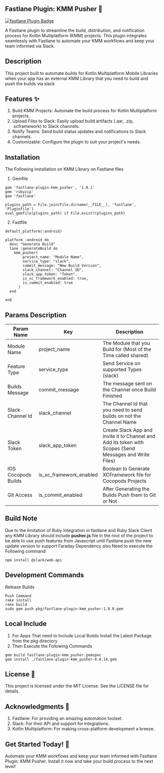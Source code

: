 ## Fastlane Plugin: KMM Pusher 🚀

[![fastlane Plugin Badge](https://rawcdn.githack.com/fastlane/fastlane/master/fastlane/assets/plugin-badge.svg)](https://rubygems.org/gems/fastlane-plugin-kmm_pusher)

A Fastlane plugin to streamline the build, distribution, and notification process for Kotlin Multiplatform (KMM) projects. This plugin integrates seamlessly with Fastlane to automate your KMM workflows and keep your team informed via Slack.

## Description

This project built to automate builds for Kotlin Multiplatform Mobile Libraries when your app has an external KMM Library that you need to build and push the builds via slack

## Features ✨
1. Build KMM Projects: Automate the build process for Kotlin Multiplatform projects.
2. Upload Files to Slack: Easily upload build artifacts (.aar, .zip, .xcframework) to Slack channels.
3. Notify Teams: Send build status updates and notifications to Slack channels.
4. Customizable: Configure the plugin to suit your project's needs.


## Installation

The Following installation on KMM Library on Fastlane files
1. Gemfile
```
gem 'fastlane-plugin-kmm_pusher', '1.0.1'
gem 'rubyzip'
gem 'fastlane'

plugins_path = File.join(File.dirname(__FILE__), 'fastlane', 'Pluginfile')
eval_gemfile(plugins_path) if File.exist?(plugins_path)
```

2. Fastfile
```
default_platform(:android)

platform :android do
  desc "Generate Build"
  lane :generateBuild do
    kmm_pusher(
        project_name: "Module Name",
        service_type: "slack",
        commit_message: "New Build Version",
        slack_channel: "Channel ID",
        slack_app_token: "Token",
        is_xc_framework_enabled: true,
        is_commit_enabled: true
      )
  end

end
```

## Params Description

| Param Name          | Key    | Description                                                                                             |
|---------------------|--------|---------------------------------------------------------------------------------------------------------|
| Module Name         | project_name | The Module that you Build for (Most of the Time called shared)                                          |
| Feature Type        | service_type | Send Service on supported Types (slack)                                                                 |
| Builds Message      | commit_message | The message sent on the Channel once Build Finished                                                     |
| Slack Channel Id    | slack_channel | The Channel Id that you need to send builds on not the Channel Name                                     |
| Slack Token         | slack_app_token | Create Slack App and Invite it to Channel and Add its token with Scopes (Send Messages and Write Files) |
| IOS Cocopods Builds | is_xc_framework_enabled | Boolean to Generate XCFramework file for Cocopods Projects                                              |                                             |
| Git Access          | is_commit_enabled | After Generating the Builds Push them to Git or Not |                                                    |                                             |

## Build Note

Due to the limitation of Ruby Integration in fastlane and Ruby Slack Client any KMM Library should include <strong>pusher.js</strong> file in the root of the project to be able to use push features from Javascript until Fastlane push the new update version to support Faraday Dependency
also Need to execute the Following command
```
npm install @slack/web-api
```

## Development Commands
Release Builds
```
Push Command
rake install
rake build
sudo gem push pkg/fastlane-plugin-kmm_pusher-1.0.0.gem
```

## Local Include

1. For Apps That need to Include Local Builds Install the Latest Package from the pkg directory
2. Then Execute the Following Commands

```
gem build fastlane-plugin-kmm_pusher.gemspec   
gem install ./fastlane-plugin-kmm_pusher-0.0.14.gem  
```

## License 📄
This project is licensed under the MIT License. See the LICENSE file for details.

## Acknowledgments 🙏

1. Fastlane: For providing an amazing automation toolset.
2. Slack: For their API and support for integrations.
3. Kotlin Multiplatform: For making cross-platform development a breeze.

## Get Started Today! 🚀
Automate your KMM workflows and keep your team informed with Fastlane Plugin: KMM Pusher. Install it now and take your build process to the next level!
